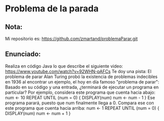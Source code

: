 # Problema de la parada
## Nota:
Mi repositorio es: https://github.com/zmartand/problemaParar.git
## Enunciado:
Realiza en código Java lo que describe el siguiente video:
https://www.youtube.com/watch?v=92WHN-pAFCs
Te doy una pista:
El problema de parar
Alan Turing probó la existencia de problemas indecibles en 1936 al encontrar un ejemplo, el hoy en día famoso "problema de parar":
Basado en su código y una entrada, ¿terminará de ejecutar un programa en particular?
Por ejemplo, considera este programa que cuenta hacia abajo:
num ← 10
REPEAT UNTIL (num = 0) {
  DISPLAY(num)
  num ← num - 1
}
Ese programa parará, puesto que num finalmente llega a 0.
Compara ese con este programa que cuenta hacia arriba:
num ← 1
REPEAT UNTIL (num = 0) {
  DISPLAY(num)
  num ← num + 1
}
